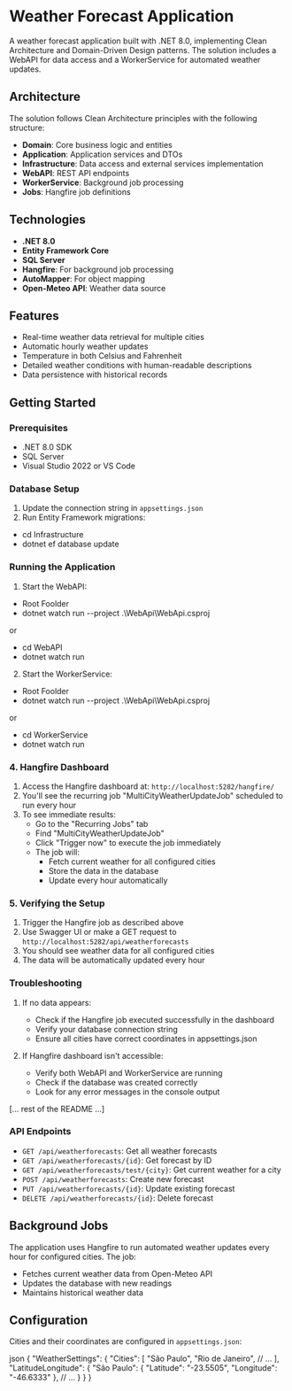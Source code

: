 # Weather Forecast Application

A weather forecast application built with .NET 8.0, implementing Clean Architecture and Domain-Driven Design patterns. The solution includes a WebAPI for data access and a WorkerService for automated weather updates.

## Architecture

The solution follows Clean Architecture principles with the following structure:

- **Domain**: Core business logic and entities
- **Application**: Application services and DTOs
- **Infrastructure**: Data access and external services implementation
- **WebAPI**: REST API endpoints
- **WorkerService**: Background job processing
- **Jobs**: Hangfire job definitions

## Technologies

- **.NET 8.0**
- **Entity Framework Core**
- **SQL Server**
- **Hangfire**: For background job processing
- **AutoMapper**: For object mapping
- **Open-Meteo API**: Weather data source

## Features

- Real-time weather data retrieval for multiple cities
- Automatic hourly weather updates
- Temperature in both Celsius and Fahrenheit
- Detailed weather conditions with human-readable descriptions
- Data persistence with historical records

## Getting Started

### Prerequisites

- .NET 8.0 SDK
- SQL Server
- Visual Studio 2022 or VS Code

### Database Setup

1. Update the connection string in `appsettings.json`
2. Run Entity Framework migrations:

- cd Infrastructure
- dotnet ef database update


### Running the Application

1. Start the WebAPI:
- Root Foolder
- dotnet watch run --project .\WebApi\WebApi.csproj

or

- cd WebAPI
- dotnet watch run


2. Start the WorkerService:

- Root Foolder
- dotnet watch run --project .\WebApi\WebApi.csproj

or

- cd WorkerService
- dotnet watch run 


### 4. Hangfire Dashboard

1. Access the Hangfire dashboard at: `http://localhost:5282/hangfire/`
2. You'll see the recurring job "MultiCityWeatherUpdateJob" scheduled to run every hour
3. To see immediate results:
   - Go to the "Recurring Jobs" tab
   - Find "MultiCityWeatherUpdateJob"
   - Click "Trigger now" to execute the job immediately
   - The job will:
     - Fetch current weather for all configured cities
     - Store the data in the database
     - Update every hour automatically

### 5. Verifying the Setup

1. Trigger the Hangfire job as described above
2. Use Swagger UI or make a GET request to `http://localhost:5282/api/weatherforecasts`
3. You should see weather data for all configured cities
4. The data will be automatically updated every hour

### Troubleshooting

1. If no data appears:
   - Check if the Hangfire job executed successfully in the dashboard
   - Verify your database connection string
   - Ensure all cities have correct coordinates in appsettings.json

2. If Hangfire dashboard isn't accessible:
   - Verify both WebAPI and WorkerService are running
   - Check if the database was created correctly
   - Look for any error messages in the console output

[... rest of the README ...]


### API Endpoints

- `GET /api/weatherforecasts`: Get all weather forecasts
- `GET /api/weatherforecasts/{id}`: Get forecast by ID
- `GET /api/weatherforecasts/test/{city}`: Get current weather for a city
- `POST /api/weatherforecasts`: Create new forecast
- `PUT /api/weatherforecasts/{id}`: Update existing forecast
- `DELETE /api/weatherforecasts/{id}`: Delete forecast

## Background Jobs

The application uses Hangfire to run automated weather updates every hour for configured cities. The job:
- Fetches current weather data from Open-Meteo API
- Updates the database with new readings
- Maintains historical weather data

## Configuration

Cities and their coordinates are configured in `appsettings.json`:

json
{
"WeatherSettings": {
"Cities": [
"São Paulo",
"Rio de Janeiro",
// ...
],
"LatitudeLongitude": {
"São Paulo": { "Latitude": "-23.5505", "Longitude": "-46.6333" },
// ...
}
}
}

